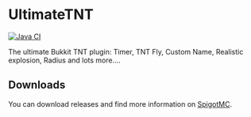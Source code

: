 # UltimateTNT

[![Java CI](https://github.com/MrMicky-FR/UltimateTNT/actions/workflows/build.yml/badge.svg)](https://github.com/MrMicky-FR/UltimateTNT/actions/workflows/build.yml)

The ultimate Bukkit TNT plugin: Timer, TNT Fly, Custom Name, Realistic explosion, Radius and lots more....

## Downloads

You can download releases and find more information on [SpigotMC](https://www.spigotmc.org/resources/ultimatetnt.49388/).
